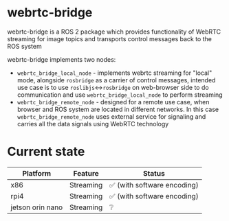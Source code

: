 # webrtc-bridge

webrtc-bridge is a ROS 2 package which provides functionality of WebRTC
streaming for image topics and transports control messages back to the ROS
system

webrtc-bridge implements two nodes:

* `webrtc_bridge_local_node` - implements webrtc streaming for "local" mode,
  alongside `rosbridge` as a carrier of control messages, intended use case is to
  use `roslibjs`<->`rosbridge` on web-browser side to do communication and use
  `webrtc_bridge_local_node` to perform streaming
* `webrtc_bridge_remote_node` - designed for a remote use case, when browser and
  ROS system are located in different networks. In this case
  `webrtc_bridge_remote_node` uses external service for signaling and carries
  all the data signals using WebRTC technology

# Current state

| Platform | Feature | Status |
| --- | --- | --- |
| x86 | Streaming | ✅ (with software encoding) |
| rpi4 | Streaming | ✅ (with software encoding) |
| jetson orin nano | Streaming | ❔ |
